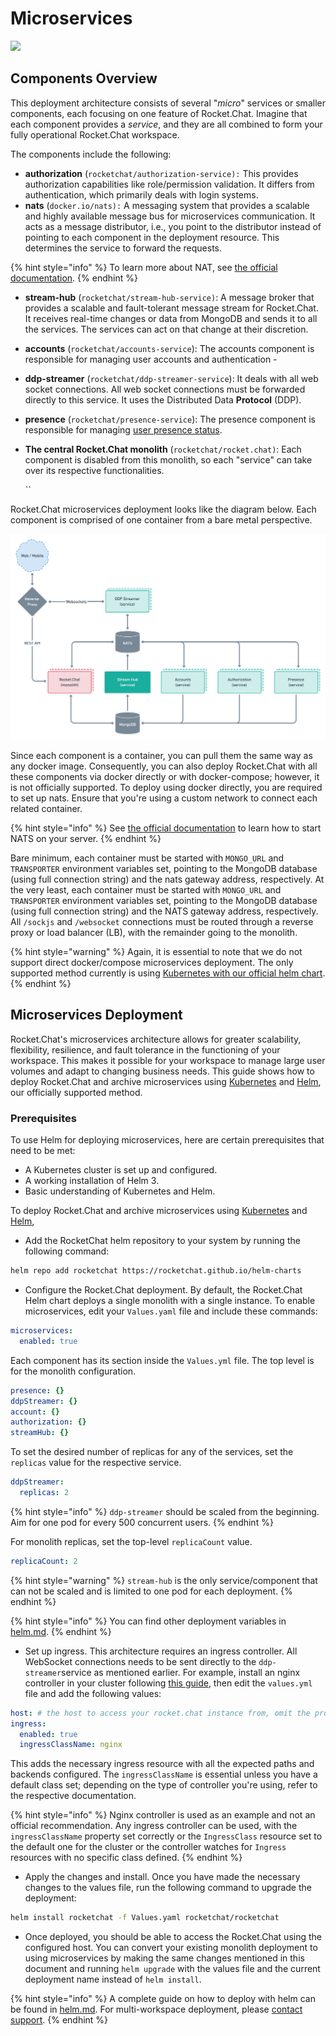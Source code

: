 # Microservices

![](<../../.gitbook/assets/2021-06-10\_22-31-38 (3) (3) (3) (3) (3) (3) (3) (3) (3) (2) (3) (1) (1) (1) (1) (2) (1) (1) (1) (1) (1) (1) (13).jpg>)

## Components Overview

This deployment architecture consists of several "_micro_" services or smaller components, each focusing on one feature of Rocket.Chat. Imagine that each component provides a _service_, and they are all combined to form your fully operational Rocket.Chat workspace.

The components include the following:

* **authorization** (`rocketchat/authorization-service):` This provides authorization capabilities like role/permission validation. It differs from authentication, which primarily deals with login systems.
* **nats** (`docker.io/nats):` A messaging system that provides a scalable and highly available message bus for microservices communication. It acts as a message distributor, i.e., you point to the distributor instead of pointing to each component in the deployment resource. This determines the service to forward the requests.

{% hint style="info" %}
To learn more about NAT, see [the official documentation](https://docs.nats.io/nats-concepts/overview).
{% endhint %}

* **stream-hub** (`rocketchat/stream-hub-service)`: A message broker that provides a scalable and fault-tolerant message stream for Rocket.Chat. It receives real-time changes or data from MongoDB and sends it to all the services. The services can act on that change at their discretion.
* **accounts** (`rocketchat/accounts-service`): The accounts component is responsible for managing user accounts and authentication -
* **ddp-streamer** (`rocketchat/ddp-streamer-service`): It deals with all web socket connections. All web socket connections must be forwarded directly to this service. It uses the Distributed Data **Protocol** (DDP).
* **presence** (`rocketchat/presence-service`): The presence component is responsible for managing [user presence status](../../use-rocket.chat/workspace-administration/user-status.md).
*   **The central Rocket.Chat monolith** (`rocketchat/rocket.chat)`: Each component is disabled from this monolith, so each "service" can take over its respective functionalities.

    \`\`

Rocket.Chat microservices deployment looks like the diagram below. Each component is comprised of one container from a bare metal perspective.

![Rocket.Chat deployment with multiple microservices](<../../.gitbook/assets/Micro services deployment - v0.1@2x (1) (1).png>)

Since each component is a container, you can pull them the same way as any docker image. Consequently, you can also deploy Rocket.Chat with all these components via docker directly or with docker-compose; however, it is not officially supported. To deploy using docker directly, you are required to set up nats. Ensure that you're using a custom network to connect each related container.

{% hint style="info" %}
See [the official documentation](https://docs.nats.io/) to learn how to start NATS on your server.
{% endhint %}

Bare minimum, each container must be started with `MONGO_URL` and `TRANSPORTER` environment variables set, pointing to the MongoDB database (using full connection string) and the nats gateway address, respectively. At the very least, each container must be started with `MONGO_URL` and `TRANSPORTER` environment variables set, pointing to the MongoDB database (using full connection string) and the NATS gateway address, respectively. All `/sockjs` and `/websocket` connections must be routed through a reverse proxy or load balancer (LB), with the remainder going to the monolith.

{% hint style="warning" %}
Again, it is essential to note that we do not support direct docker/compose microservices deployment. The only supported method currently is using [Kubernetes with our official helm chart](../prepare-for-your-deployment/rapid-deployment-methods/helm.md).
{% endhint %}

## Microservices Deployment

Rocket.Chat's microservices architecture allows for greater scalability, flexibility, resilience, and fault tolerance in the functioning of your workspace. This makes it possible for your workspace to manage large user volumes and adapt to changing business needs. This guide shows how to deploy Rocket.Chat and archive microservices using [Kubernetes](https://kubernetes.io/) and [Helm](https://helm.sh/), our officially supported method.

### Prerequisites

To use Helm for deploying microservices, here are certain prerequisites that need to be met:

* A Kubernetes cluster is set up and configured.
* A working installation of Helm 3.
* Basic understanding of Kubernetes and Helm.

To deploy Rocket.Chat and archive microservices using [Kubernetes](https://kubernetes.io/) and [Helm](https://helm.sh/),

* Add the RocketChat helm repository to your system by running the following command:

```sh
helm repo add rocketchat https://rocketchat.github.io/helm-charts
```

* Configure the Rocket.Chat deployment. By default, the Rocket.Chat Helm chart deploys a single monolith with a single instance. To enable microservices, edit your `Values.yaml` file and include these commands:

```yaml
microservices:
  enabled: true
```

Each component has its section inside the `Values.yml` file. The top level is for the monolith configuration.

```yaml
presence: {}
ddpStreamer: {}
account: {}
authorization: {}
streamHub: {}
```

To set the desired number of replicas for any of the services, set the `replicas` value for the respective service.

```yaml
ddpStreamer:
  replicas: 2
```

{% hint style="info" %}
`ddp-streamer` should be scaled from the beginning. Aim for one pod for every 500 concurrent users.
{% endhint %}

For monolith replicas, set the top-level `replicaCount` value.

```yaml
replicaCount: 2
```

{% hint style="warning" %}
`stream-hub` is the only service/component that can not be scaled and is limited to one pod for each deployment.
{% endhint %}

{% hint style="info" %}
You can find other deployment variables in [helm.md](../prepare-for-your-deployment/rapid-deployment-methods/helm.md "mention").
{% endhint %}

* Set up ingress. This architecture requires an ingress controller. All WebSocket connections needs to be sent directly to the `ddp-streamer`service as mentioned earlier. For example, install an nginx controller in your cluster following [this guide](https://kubernetes.github.io/ingress-nginx/deploy/#quick-start), then edit the `values.yml` file and add the following values:

```yaml
host: # the host to access your rocket.chat instance from, omit the protocol
ingress:
  enabled: true
  ingressClassName: nginx
```

This adds the necessary ingress resource with all the expected paths and backends configured. The `ingressClassName` is essential unless you have a default class set; depending on the type of controller you're using, refer to the respective documentation.

{% hint style="info" %}
Nginx controller is used as an example and not an official recommendation. Any ingress controller can be used, with the `ingressClassName` property set correctly or the `IngressClass` resource set to the default one for the cluster or the controller watches for `Ingress` resources with no specific class defined.
{% endhint %}

* Apply the changes and install. Once you have made the necessary changes to the values file, run the following command to upgrade the deployment:

```bash
helm install rocketchat -f Values.yaml rocketchat/rocketchat
```

* Once deployed, you should be able to access the Rocket.Chat using the configured host. You can convert your existing monolith deployment to using microservices by making the same changes mentioned in this document and running `helm upgrade` with the values file and the current deployment name instead of `helm install`.

{% hint style="info" %}
A complete guide on how to deploy with helm can be found in [helm.md](../prepare-for-your-deployment/rapid-deployment-methods/helm.md "mention"). For multi-workspace deployment, please [contact support](../../resources/get-support/).
{% endhint %}
